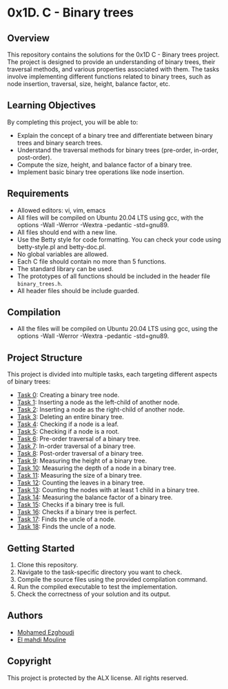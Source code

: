 # 0x1D. C - Binary trees

## Overview

This repository contains the solutions for the 0x1D C - Binary trees project. The project is designed to provide an understanding of binary trees, their traversal methods, and various properties associated with them. The tasks involve implementing different functions related to binary trees, such as node insertion, traversal, size, height, balance factor, etc.

## Learning Objectives

By completing this project, you will be able to:

- Explain the concept of a binary tree and differentiate between binary trees and binary search trees.
- Understand the traversal methods for binary trees (pre-order, in-order, post-order).
- Compute the size, height, and balance factor of a binary tree.
- Implement basic binary tree operations like node insertion.

## Requirements

- Allowed editors: vi, vim, emacs
- All files will be compiled on Ubuntu 20.04 LTS using gcc, with the options -Wall -Werror -Wextra -pedantic -std=gnu89.
- All files should end with a new line.
- Use the Betty style for code formatting. You can check your code using betty-style.pl and betty-doc.pl.
- No global variables are allowed.
- Each C file should contain no more than 5 functions.
- The standard library can be used.
- The prototypes of all functions should be included in the header file `binary_trees.h`.
- All header files should be include guarded.

## Compilation

- All the files will be compiled on Ubuntu 20.04 LTS using gcc, using the options -Wall -Werror -Wextra -pedantic -std=gnu89.

## Project Structure

This project is divided into multiple tasks, each targeting different aspects of binary trees:

- [Task 0](https://github.com/mohamed-622/binary_trees/blob/main/0-binary_tree_node.c): Creating a binary tree node.
- [Task 1](https://github.com/mohamed-622/binary_trees/blob/main/1-binary_tree_insert_left.c): Inserting a node as the left-child of another node.
- [Task 2](https://github.com/mohamed-622/binary_trees/blob/main/2-binary_tree_insert_right.c): Inserting a node as the right-child of another node.
- [Task 3](https://github.com/mohamed-622/binary_trees/blob/main/3-binary_tree_delete.c): Deleting an entire binary tree.
- [Task 4](https://github.com/mohamed-622/binary_trees/blob/main/4-binary_tree_is_leaf.c): Checking if a node is a leaf.
- [Task 5](https://github.com/mohamed-622/binary_trees/blob/main/5-binary_tree_is_root.c): Checking if a node is a root.
- [Task 6](https://github.com/mohamed-622/binary_trees/blob/main/6-binary_tree_preorder.c): Pre-order traversal of a binary tree.
- [Task 7](https://github.com/mohamed-622/binary_trees/blob/main/7-binary_tree_inorder.c): In-order traversal of a binary tree.
- [Task 8](https://github.com/mohamed-622/binary_trees/blob/main/8-binary_tree_postorder.c): Post-order traversal of a binary tree.
- [Task 9](https://github.com/mohamed-622/binary_trees/blob/main/9-binary_tree_height.c): Measuring the height of a binary tree.
- [Task 10](https://github.com/mohamed-622/binary_trees/blob/main/10-binary_tree_depth.c): Measuring the depth of a node in a binary tree.
- [Task 11](https://github.com/mohamed-622/binary_trees/blob/main/11-binary_tree_size.c): Measuring the size of a binary tree.
- [Task 12](https://github.com/mohamed-622/binary_trees/blob/main/12-binary_tree_leaves.c): Counting the leaves in a binary tree.
- [Task 13](https://github.com/mohamed-622/binary_trees/blob/main/13-binary_tree_nodes.c): Counting the nodes with at least 1 child in a binary tree.
- [Task 14](https://github.com/mohamed-622/binary_trees/blob/main/14-binary_tree_balance.c): Measuring the balance factor of a binary tree.
- [Task 15](https://github.com/mohamed-622/binary_trees/blob/main/15-binary_tree_is_full.c): Checks if a binary tree is full.
- [Task 16](https://github.com/mohamed-622/binary_trees/blob/main/16-binary_tree_is_perfect.c): Checks if a binary tree is perfect.
- [Task 17](https://github.com/mohamed-622/binary_trees/blob/main/17-binary_tree_sibling.c): Finds the uncle of a node.
- [Task 18](https://github.com/mohamed-622/binary_trees/blob/main/18-binary_tree_uncle.c): Finds the uncle of a node.

## Getting Started

1. Clone this repository.
2. Navigate to the task-specific directory you want to check.
3. Compile the source files using the provided compilation command.
4. Run the compiled executable to test the implementation.
5. Check the correctness of your solution and its output.

## Authors

- [Mohamed Ezghoudi](https://github.com/mohamed-622)
- [El mahdi Mouline](https://github.com/moulineE)

## Copyright
This project is protected by the ALX license. All rights reserved.
